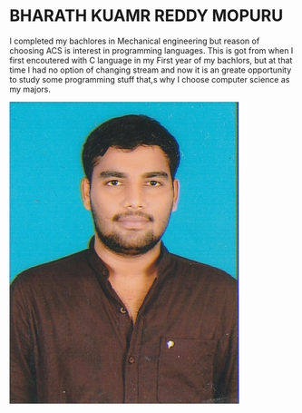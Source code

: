 # BHARATH KUAMR REDDY MOPURU
I completed my bachlores in Mechanical engineering but reason of choosing ACS is interest in programming languages. This is got from when I first encoutered with C language in my First year of my bachlors, but at that time I had no option of changing  stream and now it is an greate opportunity to study some programming stuff that,s why I choose computer science  as my majors.

![image](https://github.com/BharathMopuru/assignment2-MOPURU/blob/main/Bharat%20pic.jpg)


